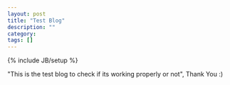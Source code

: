 ```yaml
---
layout: post
title: "Test Blog"
description: ""
category: 
tags: []
---
```

{% include JB/setup %}

 "This is the test blog to check if its working properly or not", Thank You :)